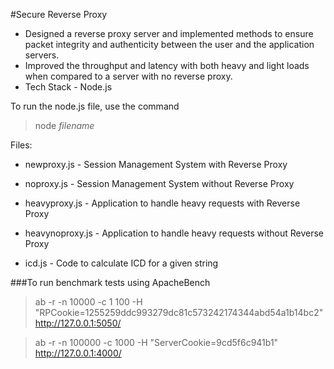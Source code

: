 #Secure Reverse Proxy
* Designed a reverse proxy server and implemented methods to ensure packet integrity and authenticity between the user and the application servers.
* Improved the throughput and latency with both heavy and light loads when compared to a server with no reverse proxy.
* Tech Stack - Node.js


To run the node.js file, use the command

> node _filename_

Files:

* newproxy.js - Session Management System with Reverse Proxy

* noproxy.js - Session Management System without Reverse Proxy

* heavyproxy.js - Application to handle heavy requests with Reverse Proxy

* heavynoproxy.js - Application to handle heavy requests without Reverse Proxy

* icd.js - Code to calculate ICD for a given string


###To run benchmark tests using ApacheBench

> ab -r -n 10000 -c 1 100 -H "RPCookie=1255259ddc993279dc81c573242174344abd54a1b14bc2" http://127.0.0.1:5050/

> ab -r -n 100000 -c 1000 -H "ServerCookie=9cd5f6c941b1" http://127.0.0.1:4000/
